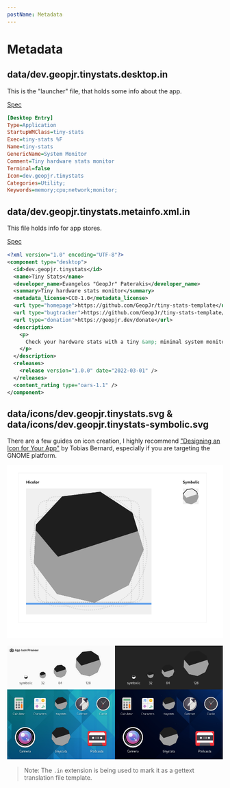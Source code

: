 ```yaml
---
postName: Metadata
---
```


# Metadata

## data/dev.geopjr.tinystats.desktop.in

This is the "launcher" file, that holds some info about the app.

[Spec](https://specifications.freedesktop.org/desktop-entry-spec/latest/)

```ini
[Desktop Entry]
Type=Application
StartupWMClass=tiny-stats
Exec=tiny-stats %F
Name=tiny-stats
GenericName=System Monitor
Comment=Tiny hardware stats monitor
Terminal=false
Icon=dev.geopjr.tinystats
Categories=Utility;
Keywords=memory;cpu;network;monitor;
```

## data/dev.geopjr.tinystats.metainfo.xml.in

This file holds info for app stores.

[Spec](https://freedesktop.org/software/appstream/docs/chap-AppStream-About.html)

```xml
<?xml version="1.0" encoding="UTF-8"?>
<component type="desktop">
  <id>dev.geopjr.tinystats</id>
  <name>Tiny Stats</name>
  <developer_name>Evangelos "GeopJr" Paterakis</developer_name>
  <summary>Tiny hardware stats monitor</summary>
  <metadata_license>CC0-1.0</metadata_license>
  <url type="homepage">https://github.com/GeopJr/tiny-stats-template</url>
  <url type="bugtracker">https://github.com/GeopJr/tiny-stats-template/issues</url>
  <url type="donation">https://geopjr.dev/donate</url>
  <description>
    <p>
      Check your hardware stats with a tiny &amp; minimal system monitor!
    </p>
  </description>
  <releases>
    <release version="1.0.0" date="2022-03-01" />
  </releases>
  <content_rating type="oars-1.1" />
</component>
```

## data/icons/dev.geopjr.tinystats.svg & data/icons/dev.geopjr.tinystats-symbolic.svg

There are a few guides on icon creation, I highly recommend ["Designing an Icon for Your App"](https://blogs.gnome.org/tbernard/2019/12/30/designing-an-icon-for-your-app/) by Tobias Bernard, especially if you are targeting the GNOME platform.

![The app icons](/assets/en/metadata-0.png)

![The app icons in preview](/assets/en/metadata-1.png)

> Note: The `.in` extension is being used to mark it as a gettext translation file template.
